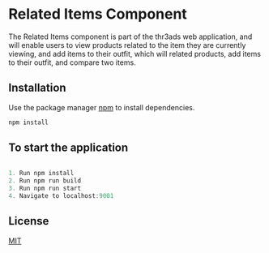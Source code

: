 # Related Items Component

The Related Items component is part of the thr3ads web application, and will enable users to view products related to the item they are currently viewing, and add items to their outfit, which will related products, add items to their outfit, and compare two items.

## Installation

Use the package manager [npm](https://www.npmjs.com/package/npm-install) to install dependencies.

```bash
npm install
```

## To start the application

```javascript

1. Run npm install
2. Run npm run build
3. Run npm run start
4. Navigate to localhost:9001
```


## License
[MIT](https://choosealicense.com/licenses/mit/)